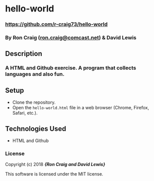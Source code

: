 # hello-world
### https://github.com/r-craig73/hello-world

### By Ron Craig (ron.craig@comcast.net) & David Lewis

## Description
###  A HTML and Github exercise. A program that collects languages and also fun.

## Setup
* Clone the repository.
* Open the `hello-world.html` file in a web browser (Chrome, Firefox, Safari, etc.).

## Technologies Used
* HTML and Github

### License
Copyright (c) 2018 **_{Ron Craig and David Lewis}_**

This software is licensed under the MIT license.
